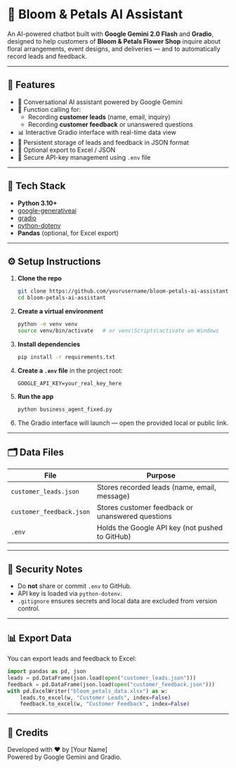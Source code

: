 # 🌸 Bloom & Petals AI Assistant

An AI-powered chatbot built with **Google Gemini 2.0 Flash** and **Gradio**, designed to help customers of **Bloom & Petals Flower Shop** inquire about floral arrangements, event designs, and deliveries — and to automatically record leads and feedback.

---

## 🚀 Features

- 💬 Conversational AI assistant powered by Google Gemini  
- 🧠 Function calling for:
  - Recording **customer leads** (name, email, inquiry)
  - Recording **customer feedback** or unanswered questions
- 📊 Interactive Gradio interface with real-time data view  
- 💾 Persistent storage of leads and feedback in JSON format  
- 🧾 Optional export to Excel / JSON  
- 🔐 Secure API-key management using `.env` file

---

## 🧰 Tech Stack

- **Python 3.10+**
- [google-generativeai](https://pypi.org/project/google-generativeai/)
- [gradio](https://gradio.app)
- [python-dotenv](https://pypi.org/project/python-dotenv/)
- **Pandas** (optional, for Excel export)

---

## ⚙️ Setup Instructions

1. **Clone the repo**
   ```bash
   git clone https://github.com/yourusername/bloom-petals-ai-assistant.git
   cd bloom-petals-ai-assistant
   ```

2. **Create a virtual environment**
   ```bash
   python -m venv venv
   source venv/bin/activate   # or venv\Scripts\activate on Windows
   ```

3. **Install dependencies**
   ```bash
   pip install -r requirements.txt
   ```

4. **Create a `.env` file** in the project root:
   ```
   GOOGLE_API_KEY=your_real_key_here
   ```

5. **Run the app**
   ```bash
   python business_agent_fixed.py
   ```

6. The Gradio interface will launch — open the provided local or public link.

---

## 🗂️ Data Files

| File | Purpose |
|------|----------|
| `customer_leads.json` | Stores recorded leads (name, email, message) |
| `customer_feedback.json` | Stores customer feedback or unanswered questions |
| `.env` | Holds the Google API key (not pushed to GitHub) |

---

## 🔐 Security Notes
- Do **not** share or commit `.env` to GitHub.  
- API key is loaded via `python-dotenv`.  
- `.gitignore` ensures secrets and local data are excluded from version control.

---

## 📊 Export Data
You can export leads and feedback to Excel:
```python
import pandas as pd, json
leads = pd.DataFrame(json.load(open("customer_leads.json")))
feedback = pd.DataFrame(json.load(open("customer_feedback.json")))
with pd.ExcelWriter("bloom_petals_data.xlsx") as w:
    leads.to_excel(w, "Customer Leads", index=False)
    feedback.to_excel(w, "Customer Feedback", index=False)
```

---

## 💖 Credits
Developed with ❤️ by [Your Name]  
Powered by Google Gemini and Gradio.
